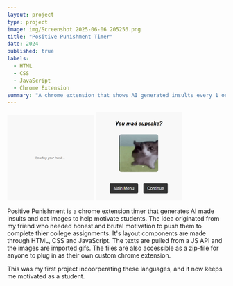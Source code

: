 ```yaml
---
layout: project
type: project
image: img/Screenshot 2025-06-06 205256.png
title: "Positive Punishment Timer"
date: 2024
published: true
labels:
  - HTML
  - CSS
  - JavaScript
  - Chrome Extension
summary: "A chrome extension that shows AI generated insults every 1 or 10 minutes"
---
```


<div class="text-center p-4">
  <img width="200px" src="../img/Screenshot 2025-06-06 203733.png" class="img-thumbnail" >
  <img width="200px" src="../img/Screenshot 2025-06-06 203546.png" class="img-thumbnail" >
</div>


Positive Punishment is a chrome extension timer that generates AI made insults and cat images to help motivate students. 
The idea originated from my friend who needed honest and brutal motivation to push them to complete thier college assignments. 
It's layout components are made through HTML, CSS and JavaScript. The texts are pulled from a JS API and the images are imported gifs. 
The files are also accessible as a zip-file for anyone to plug in as their own custom chrome extension.

This was my first project incoorperating these languages, and it now keeps me motivated as a student.
